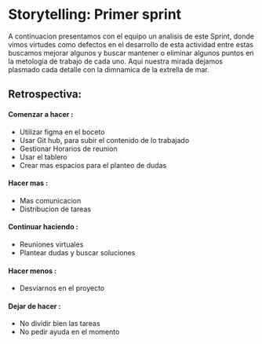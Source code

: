 # Storytelling: Primer sprint

 A continuacion presentamos con el equipo un analisis de este Sprint, donde vimos virtudes como defectos en el desarrollo de esta actividad entre estas buscamos mejorar algunos y buscar mantener o eliminar algunos puntos en la metologia de trabajo de cada uno. Aqui nuestra mirada dejamos plasmado cada detalle con la dimnamica de la extrella de mar.

## Retrospectiva: 

#### Comenzar a hacer : 
- Utilizar figma en el boceto 
- Usar Git hub, para subir el contenido de lo       trabajado
- Gestionar Horarios de reunion
- Usar el tablero
- Crear mas espacios para el planteo de dudas

#### Hacer mas : 

- Mas comunicacion
- Distribucion de tareas

#### Continuar haciendo : 

- Reuniones virtuales 
- Plantear dudas y buscar soluciones


#### Hacer menos : 
- Desviarnos en el proyecto 

#### Dejar de hacer : 

- No dividir bien las tareas 
- No pedir ayuda en el momento
